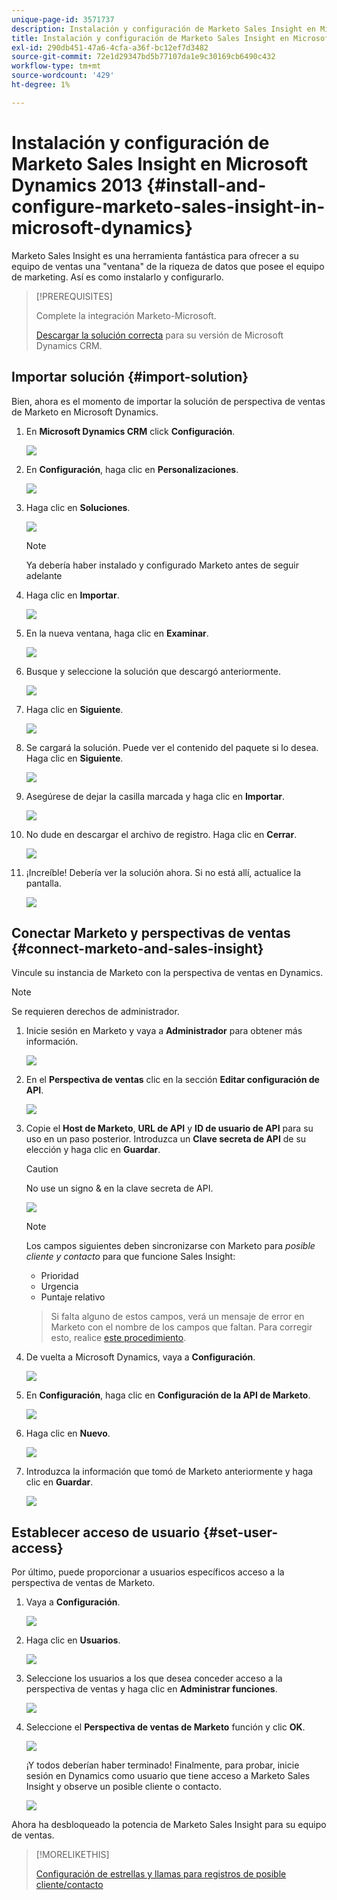 ```yaml
---
unique-page-id: 3571737
description: Instalación y configuración de Marketo Sales Insight en Microsoft Dynamics 2013 - Marketo Docs - Documentación del producto
title: Instalación y configuración de Marketo Sales Insight en Microsoft Dynamics 2013
exl-id: 290db451-47a6-4cfa-a36f-bc12ef7d3482
source-git-commit: 72e1d29347bd5b77107da1e9c30169cb6490c432
workflow-type: tm+mt
source-wordcount: '429'
ht-degree: 1%

---
```


# Instalación y configuración de Marketo Sales Insight en Microsoft Dynamics 2013 {#install-and-configure-marketo-sales-insight-in-microsoft-dynamics}

Marketo Sales Insight es una herramienta fantástica para ofrecer a su equipo de ventas una &quot;ventana&quot; de la riqueza de datos que posee el equipo de marketing. Así es como instalarlo y configurarlo.

>[!PREREQUISITES]
>
>Complete la integración Marketo-Microsoft.
>
>[Descargar la solución correcta](/help/marketo/product-docs/marketo-sales-insight/msi-for-microsoft-dynamics/installing/download-the-marketo-sales-insight-solution-for-microsoft-dynamics.md) para su versión de Microsoft Dynamics CRM.

## Importar solución {#import-solution}

Bien, ahora es el momento de importar la solución de perspectiva de ventas de Marketo en Microsoft Dynamics.

1. En **Microsoft Dynamics CRM** click **Configuración**.

   ![](assets/image2014-12-12-9-3a4-3a56.png)

1. En **Configuración**, haga clic en **Personalizaciones**.

   ![](assets/image2014-12-12-9-3a5-3a6.png)

1. Haga clic en **Soluciones**.

   ![](assets/image2014-12-12-9-3a5-3a17.png)

   >[!NOTE]
   >
   >Ya debería haber instalado y configurado Marketo antes de seguir adelante

1. Haga clic en **Importar**.

   ![](assets/image2014-12-12-9-3a5-3a27.png)

1. En la nueva ventana, haga clic en **Examinar**.

   ![](assets/image2014-12-12-9-3a5-3a36.png)

1. Busque y seleccione la solución que descargó anteriormente.

   ![](assets/image2014-12-12-9-3a5-3a45.png)

1. Haga clic en **Siguiente**.

   ![](assets/image2014-12-12-9-3a5-3a55.png)

1. Se cargará la solución. Puede ver el contenido del paquete si lo desea. Haga clic en **Siguiente**.

   ![](assets/image2014-12-12-9-3a6-3a10.png)

1. Asegúrese de dejar la casilla marcada y haga clic en **Importar**.

   ![](assets/image2014-12-12-9-3a6-3a19.png)

1. No dude en descargar el archivo de registro. Haga clic en **Cerrar**.

   ![](assets/image2014-12-12-9-3a6-3a29.png)

1. ¡Increíble! Debería ver la solución ahora. Si no está allí, actualice la pantalla.

   ![](assets/image2014-12-12-9-3a6-3a40.png)

## Conectar Marketo y perspectivas de ventas {#connect-marketo-and-sales-insight}

Vincule su instancia de Marketo con la perspectiva de ventas en Dynamics.

>[!NOTE]
>
>Se requieren derechos de administrador.

1. Inicie sesión en Marketo y vaya a **Administrador** para obtener más información.

   ![](assets/image2014-12-12-9-3a6-3a50.png)

1. En el **Perspectiva de ventas** clic en la sección **Editar configuración de API**.

   ![](assets/image2014-12-12-9-3a7-3a0.png)

1. Copie el **Host de Marketo**, **URL de API** y **ID de usuario de API** para su uso en un paso posterior. Introduzca un **Clave secreta de API** de su elección y haga clic en **Guardar**.

   >[!CAUTION]
   >
   >No use un signo &amp; en la clave secreta de API.

   ![](assets/image2014-12-12-9-3a7-3a9.png)

   >[!NOTE]
   >
   >Los campos siguientes deben sincronizarse con Marketo para _posible cliente y contacto_ para que funcione Sales Insight:
   >
   >* Prioridad
   >* Urgencia
   >* Puntaje relativo

   >
   >Si falta alguno de estos campos, verá un mensaje de error en Marketo con el nombre de los campos que faltan. Para corregir esto, realice [este procedimiento](/help/marketo/product-docs/marketo-sales-insight/msi-for-microsoft-dynamics/setting-up-and-using/required-fields-for-syncing-marketo-with-dynamics.md).

1. De vuelta a Microsoft Dynamics, vaya a **Configuración**.

   ![](assets/image2014-12-12-9-3a7-3a25.png)

1. En **Configuración**, haga clic en **Configuración de la API de Marketo**.

   ![](assets/image2014-12-12-9-3a7-3a34.png)

1. Haga clic en **Nuevo**.

   ![](assets/image2014-12-12-9-3a8-3a8.png)

1. Introduzca la información que tomó de Marketo anteriormente y haga clic en **Guardar**.

   ![](assets/image2014-12-12-9-3a8-3a17.png)

## Establecer acceso de usuario {#set-user-access}

Por último, puede proporcionar a usuarios específicos acceso a la perspectiva de ventas de Marketo.

1. Vaya a **Configuración**.

   ![](assets/image2014-12-12-9-3a8-3a34.png)

1. Haga clic en **Usuarios**.

   ![](assets/image2014-12-12-9-3a8-3a42.png)

1. Seleccione los usuarios a los que desea conceder acceso a la perspectiva de ventas y haga clic en **Administrar funciones**.

   ![](assets/image2014-12-12-9-3a9-3a13.png)

1. Seleccione el **Perspectiva de ventas de Marketo** función y clic **OK**.

   ![](assets/image2014-12-12-9-3a9-3a22.png)

   ¡Y todos deberían haber terminado! Finalmente, para probar, inicie sesión en Dynamics como usuario que tiene acceso a Marketo Sales Insight y observe un posible cliente o contacto.

   ![](assets/image2014-12-12-9-3a9-3a31.png)

Ahora ha desbloqueado la potencia de Marketo Sales Insight para su equipo de ventas.

>[!MORELIKETHIS]
>
>[Configuración de estrellas y llamas para registros de posible cliente/contacto](/help/marketo/product-docs/marketo-sales-insight/msi-for-microsoft-dynamics/setting-up-and-using/setting-up-stars-and-flames-for-lead-contact-records.md)
